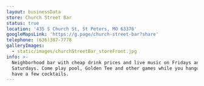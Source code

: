 ```yaml
---
layout: businessData
store: Church Street Bar
status: true
location: '435 S Church St, St Peters, MO 63376'
googleMapsLink: 'https://g.page/church-street-bar?share'
telephone: (636)387-7778
galleryImages:
  - static/images/churchStreetBar_storeFront.jpg
info: >-
  Neighborhood bar with cheap drink prices and live music on Fridays and
  Saturdays. Come play pool, Golden Tee and other games while you hangout and
  have a few cocktails.
---
```

